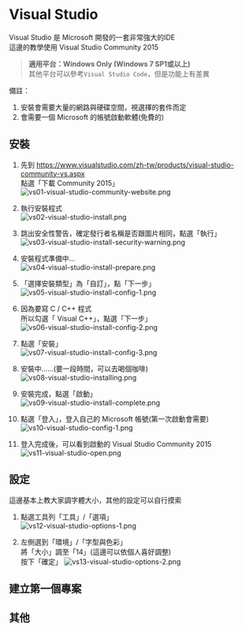 # Visual Studio

Visual Studio 是 Microsoft 開發的一套非常強大的IDE  
這邊的教學使用 Visual Studio Community 2015  

> **適用平台：Windows Only (Windows 7 SP1或以上)**  
> 其他平台可以參考`Visual Studio Code`，但是功能上有差異

備註：  
1. 安裝會需要大量的網路與硬碟空間，視選擇的套件而定
2. 會需要一個 Microsoft 的帳號啟動軟體(免費的)

## 安裝
1. 先到 https://www.visualstudio.com/zh-tw/products/visual-studio-community-vs.aspx  
   點選「下載 Community 2015」  
![vs01-visual-studio-community-website.png](img/vs01-visual-studio-community-website.png)

2. 執行安裝程式  
![vs02-visual-studio-install.png](img/vs02-visual-studio-install.png)

3. 跳出安全性警告，確定發行者名稱是否跟圖片相同，點選「執行」  
![vs03-visual-studio-install-security-warning.png](img/vs03-visual-studio-install-security-warning.png)

4. 安裝程式準備中...  
![vs04-visual-studio-install-prepare.png](img/vs04-visual-studio-install-prepare.png)

5. 「選擇安裝類型」為「自訂」，點「下一步」  
![vs05-visual-studio-install-config-1.png](img/vs05-visual-studio-install-config-1.png)

6. 因為要寫 C / C++ 程式   
   所以勾選「 Visual C++」，點選「下一步」  
![vs06-visual-studio-install-config-2.png](img/vs06-visual-studio-install-config-2.png)

7. 點選「安裝」  
![vs07-visual-studio-install-config-3.png](img/vs07-visual-studio-install-config-3.png)

8. 安裝中......(要一段時間，可以去喝個咖啡)  
![vs08-visual-studio-installing.png](img/vs08-visual-studio-installing.png)
9. 安裝完成，點選「啟動」  
![vs09-visual-studio-install-complete.png](img/vs09-visual-studio-install-complete.png)

10. 點選「登入」，登入自己的 Microsoft 帳號(第一次啟動會需要)  
![vs10-visual-studio-config-1.png](img/vs10-visual-studio-config-1.png)

11. 登入完成後，可以看到啟動的 Visual Studio Community 2015  
![vs11-visual-studio-open.png](img/vs11-visual-studio-open.png)

## 設定
這邊基本上教大家調字體大小，其他的設定可以自行摸索
1. 點選工具列「工具」/「選項」  
![vs12-visual-studio-options-1.png](img/vs12-visual-studio-options-1.png)

2. 左側選到「環境」/「字型與色彩」  
   將「大小」調至「14」(這邊可以依個人喜好調整)  
   按下「確定」
![vs13-visual-studio-options-2.png](img/vs13-visual-studio-options-2.png)

## 建立第一個專案

## 其他
